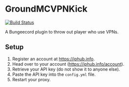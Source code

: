 # GroundMCVPNKick

[![Build Status](https://ci.groundmc.net/buildStatus/icon?job=GroundMC/GroundMCVPNKick/master)](https://ci.groundmc.net/job/GroundMC/job/GroundMCVPNKick/job/master/)

A Bungeecord plugin to throw out player who use VPNs.

## Setup

1. Register an account at https://iphub.info.
2. Head over to your account (https://iphub.info/account).
3. Retrieve your API key (do not show it to anyone else).
4. Paste the API key into the `config.yml` file.
5. Restart your proxy.
